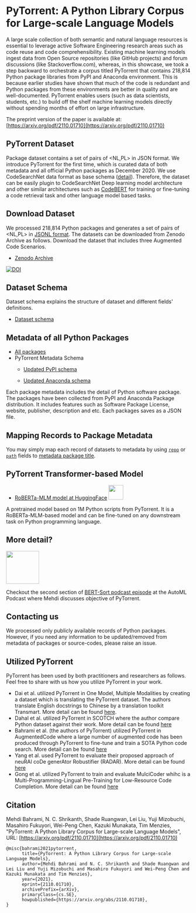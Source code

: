 # PyTorrent: A Python Library Corpus for Large-scale Language Models
A large scale collection of both semantic and natural language resources is essential to leverage active Software Engineering research areas such as code reuse and code comprehensibility. Existing machine learning models ingest data from Open Source repositories (like GitHub projects) and forum discussions (like Stackoverflow.com), whereas, in this showcase, we took a step backward to orchestrate a corpus titled PyTorrent that contains 218,814 Python package libraries from PyPI and Anaconda environment. This is because earlier studies have shown that much of the code is redundant and Python packages from these environments are better in quality and are well-documented. PyTorrent enables users (such as data scientists, students, etc.) to build off the shelf machine learning models directly without spending months of effort on large infrastructure.

The preprint version of the paper is available at: [https://arxiv.org/pdf/2110.01710](https://arxiv.org/pdf/2110.01710)

## PyTorrent Dataset
Package dataset contains a set of pairs of <NL,PL> in JSON format. We introduce PyTorrent for the first time, which is curated data of both metadata and all official Python packages as December 2020. We use CodeSearchNet data format as base schema ([detail](https://github.com/github/codesearchnet#data-details)). Therefore, the dataset can be easily plugin to CodeSearchNet Deep learning model architecture and other similar architectures such as [CodeBERT](https://github.com/microsoft/CodeBERT) for training or fine-tuning a code retrieval task and other language model based tasks.

## Download Dataset 
We processed 218,814 Python packages and generates a set of pairs of <NL,PL> in [JSONL format](https://jsonlines.org/). The datasets can be downloaded from Zenodo Archive as follows. Download the dataset that includes three Augmented Code Scenarios. 

- [Zenodo Archive](https://zenodo.org/record/4546290) 

[![DOI](https://zenodo.org/badge/DOI/10.5281/zenodo.4546290.svg)](https://doi.org/10.5281/zenodo.4546290)


## Dataset Schema
Dataset schema explains the structure of dataset and different fields' definitions.
- [Dataset schema](https://github.com/fla-sil/PyTorrent/blob/main/schema.md)

## Metadata of all Python Packages
- [All packages](https://github.com/fla-sil/PyTorrent/tree/main/Package_Metadata)
- PyTorrent Metadata Schema
  + [Updated PyPI schema](https://github.com/fla-sil/PyTorrent/blob/main/anaconda_schema.json)

  + [Updated Anaconda schema](https://github.com/fla-sil/PyTorrent/blob/main/schema.json) 

Each package metadata includes the detail of Python software package. The packages have been collected from PyPI and Anaconda Package distribution. It includes features such as Software Package License, website, publisher, description and etc. Each packages saves as a JSON file.

## Mapping Records to Package Metadata
You may simply map each record of datasets to metadata by using [`repo`](https://github.com/fla-sil/PyTorrent/blob/main/schema.md) or [`path`](https://github.com/fla-sil/PyTorrent/blob/main/schema.md) fields to [metadata package title](https://github.com/fla-sil/PyTorrent/tree/main/Package_Metadata).

## PyTorrent Transformer-based Model
- [RoBERTa-MLM model at HuggingFace](https://huggingface.co/Fujitsu/pytorrent)  <img src="https://huggingface.co/front/assets/huggingface_logo.svg" width="40">

A pretrained model based on 1M Python scripts from PyTorrent. It is a RoBERTa-MLM-based model and can be fine-tuned on any downstream task on Python programming language.

## More detail?
<a href="https://automlpodcast.com/episode/bert-sort-how-to-use-language-models-to-semantically-order-categorical-values"><img src="https://images.podcastpage.io/fetch/https%3A%2F%2Fstorage.buzzsprout.com%2Fvariants%2Flmm4qmbs2knbyqxpauluugywm8il%2F5cfec01b44f3e29fae1fb88ade93fc4aecd05b192fbfbc2c2f1daa412b7c1921.jpg?w=365&dpr=2.0" width="90"></img></a>

Checkout the second section of [BERT-Sort podcast episode](https://automlpodcast.com/episode/bert-sort-how-to-use-language-models-to-semantically-order-categorical-values) at the AutoML Podcast where Mehdi discusses objective of PyTorrent. 

## Contacting us
We processed only publicly available records of Python packages. However, if you need any information to be updated/removed from metadata of packages or source-codes, please raise an issue.

## Utilized PyTorrent
PyTorrent has been used by both practitioners and researchers as follows. Feel free to share with us how you utilize PyTorrent in your work.
- Dai et al. utilized PyTorrent in One Model, Multiple Modalities by creating a dataset which is translating the PyTorrent dataset. The authors translate English docstrings to Chinese by a translation toolkit Transmart. More detail can be found [here](https://arxiv.org/pdf/2205.06126.pdf).
- Dahal et al. utilized PyTorrent in SCOTCH where the author compare Python dataset against their work. More detail can be found [here](https://openreview.net/pdf?id=rSxfCiOZk-c)
- Bahrami et al. (the authors of PyTorrent) utilized PyTorrent in AugmentedCode where a large number of augmented code has been produced through PyTorrent to fine-tune and train a SOTA Python code search. More detail can be found [here](https://arxiv.org/pdf/2110.08512.pdf)
- Yang et al. used PyTorrent to evaluate their proposed approach of neuRAl coDe generAtor Robustifier (RADAR). More detail can be found [here](https://arxiv.org/pdf/2211.15844.pdf)
- Gong et al. utilized PyTorrent to train and evaluate MulciCoder whihc is a Multi-Programming-Lingual Pre-Training for Low-Resource Code Completion. More detail can be found [here](https://arxiv.org/pdf/2212.09666.pdf)

## Citation
Mehdi Bahrami, N. C. Shrikanth, Shade Ruangwan, Lei Liu, Yuji Mizobuchi, Masahiro Fukuyori, Wei-Peng Chen, Kazuki Munakata, Tim Menzies, "PyTorrent: A Python Library Corpus for Large-scale Language Models", URL: [https://arxiv.org/pdf/2110.01710](https://arxiv.org/pdf/2110.01710)
```
@misc{bahrami2021pytorrent,
      title={PyTorrent: A Python Library Corpus for Large-scale Language Models}, 
      author={Mehdi Bahrami and N. C. Shrikanth and Shade Ruangwan and Lei Liu and Yuji Mizobuchi and Masahiro Fukuyori and Wei-Peng Chen and Kazuki Munakata and Tim Menzies},
      year={2021},
      eprint={2110.01710},
      archivePrefix={arXiv},
      primaryClass={cs.SE},
      howpublished={https://arxiv.org/abs/2110.01710},
}
```
